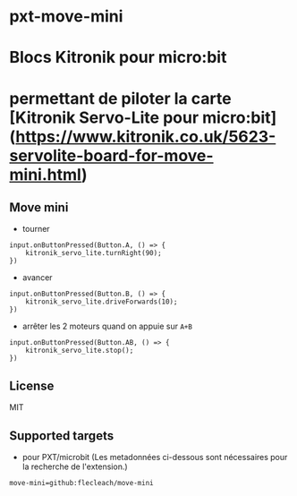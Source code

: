 # pxt-move-mini
# Blocs Kitronik pour micro:bit
# permettant de piloter la carte [Kitronik Servo-Lite pour micro:bit] (https://www.kitronik.co.uk/5623-servolite-board-for-move-mini.html)

## Move mini

* tourner

```blocks
input.onButtonPressed(Button.A, () => {
    kitronik_servo_lite.turnRight(90);
})
```

* avancer

```blocks
input.onButtonPressed(Button.B, () => {
    kitronik_servo_lite.driveForwards(10);
})
```

*  arrêter les 2 moteurs quand on appuie sur ``A+B``

```blocks
input.onButtonPressed(Button.AB, () => {
    kitronik_servo_lite.stop();
})
```

## License

MIT

## Supported targets

* pour PXT/microbit
(Les metadonnées ci-dessous sont nécessaires pour la recherche de l'extension.)


```package
move-mini=github:flecleach/move-mini

```